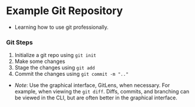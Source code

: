 # Example Git Repository

* Learning how to use git professionally.

### **Git Steps**
1. Initialize a git repo using `git init`
2. Make some changes
3. Stage the changes using `git add`
4. Commit the changes using `git commit -m ".."`

* *Note*: Use the graphical interface, GitLens, when necessary. For example, when viewing the `git diff`. Diffs, commits, and branching can be viewed in the CLI, but are often better in the graphical interface.